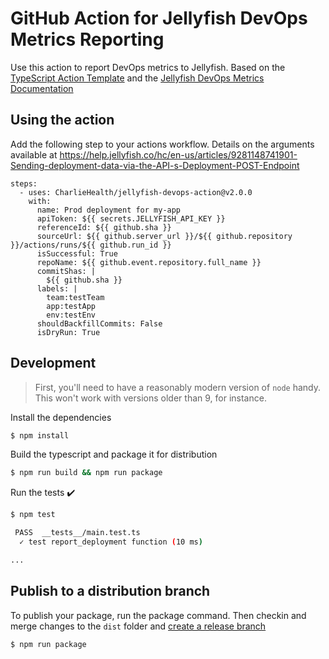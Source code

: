 # GitHub Action for Jellyfish DevOps Metrics Reporting

Use this action to report DevOps metrics to Jellyfish. Based on the [TypeScript Action Template](https://github.com/actions/typescript-action) and the [Jellyfish DevOps Metrics Documentation](https://help.jellyfish.co/hc/en-us/articles/9281148741901-Sending-deployment-data-via-the-API-s-Deployment-POST-Endpoint)

## Using the action

Add the following step to your actions workflow. Details on the arguments available at https://help.jellyfish.co/hc/en-us/articles/9281148741901-Sending-deployment-data-via-the-API-s-Deployment-POST-Endpoint

```
steps:
  - uses: CharlieHealth/jellyfish-devops-action@v2.0.0
    with:
      name: Prod deployment for my-app
      apiToken: ${{ secrets.JELLYFISH_API_KEY }}
      referenceId: ${{ github.sha }}
      sourceUrl: ${{ github.server_url }}/${{ github.repository }}/actions/runs/${{ github.run_id }}
      isSuccessful: True
      repoName: ${{ github.event.repository.full_name }}
      commitShas: |
        ${{ github.sha }}
      labels: |
        team:testTeam
        app:testApp
        env:testEnv
      shouldBackfillCommits: False
      isDryRun: True

```

## Development

> First, you'll need to have a reasonably modern version of `node` handy. This won't work with versions older than 9, for instance.

Install the dependencies

```bash
$ npm install
```

Build the typescript and package it for distribution

```bash
$ npm run build && npm run package
```

Run the tests :heavy_check_mark:

```bash
$ npm test

 PASS  __tests__/main.test.ts
  ✓ test report_deployment function (10 ms)

...
```

## Publish to a distribution branch

To publish your package, run the package command. Then checkin and merge changes to the `dist` folder and [create a release branch](https://github.com/actions/toolkit/blob/master/docs/action-versioning.md)

```bash
$ npm run package
```
